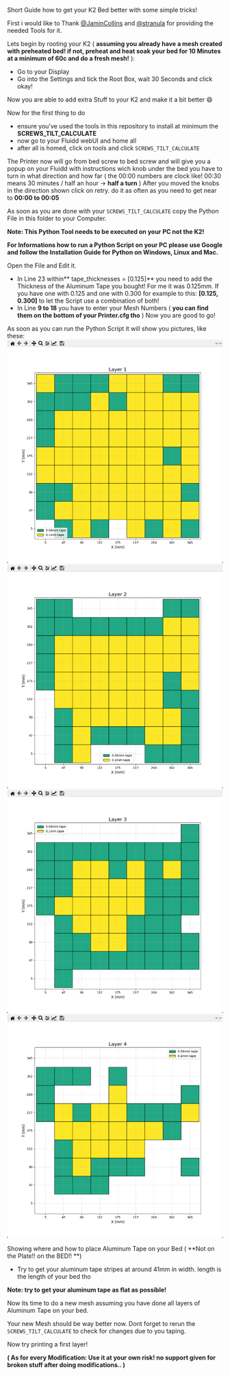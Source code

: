 Short Guide how to get your K2 Bed better with some simple tricks!

First i would like to Thank [@JaminCollins](https://github.com/jamincollins) and [@stranula](https://github.com/stranula) for providing the needed Tools for it.

Lets begin by rooting your K2 ( **assuming you already have a mesh created with preheated bed! if not, preheat and heat soak your bed for 10 Minutes at a minimum of 60c and do a fresh mesh!** ):
- Go to your Display
- Go into the Settings and tick the Root Box, wait 30 Seconds and click okay!

Now you are able to add extra Stuff to your K2 and make it a bit better 😄

Now for the first thing to do
- ensure you've used the tools in this repository to install at minimum the **SCREWS_TILT_CALCULATE**
- now go to your Fluidd webUI and home all
- after all is homed, click on tools and click `SCREWS_TILT_CALCULATE`

The Printer now will go from bed screw to bed screw and will give you a popup on your Fluidd with instructions wich knob under the bed you have to turn in what direction and how far ( the 00:00 numbers are clock like! 00:30 means 30 minutes / half an hour -> **half a turn** )
After you moved the knobs in the direction shown click on retry. do it as often as you need to get near to **00:00 to 00:05**

As soon as you are done with your `SCREWS_TILT_CALCULATE` copy the Python File in this folder to your Computer.

**Note: This Python Tool needs to be executed on your PC not the K2!**

**For Informations how to run a Python Script on your PC please use Google and follow the Installation Guide for Python on Windows, Linux and Mac.**

Open the File and Edit it.
- In Line 23 within** tape_thicknesses = [0.125]** you need to add the Thickness of the Aluminum Tape you bought! For me it was 0.125mm. If you have one with 0.125 and one with 0.300 for example to this: **[0.125, 0.300]** to let the Script use a combination of both!
- In Line **9 to 18** you have to enter your Mesh Numbers ( **you can find them on the bottom of your Printer.cfg tho** )
Now you are good to go!

As soon as you can run the Python Script it will show you pictures, like these:
![layer_1](layer_1.png)
![layer_2](layer_2.png)
![layer_3](layer_3.png)
![layer_4](layer_4.png)

 Showing where and how to place Aluminum Tape on your Bed ( **Not on the Plate!! on the BED!! **)

- Try to get your aluminum tape stripes at around 41mm in width. length is the length of your bed tho

**Note: try to get your aluminum tape as flat as possible!**

Now its time to do a new mesh assuming you have done all layers of Aluminum Tape on your bed.

Your new Mesh should be way better now. Dont forget to rerun the `SCREWS_TILT_CALCULATE` to check for changes due to you taping.

Now try printing a first layer!

**( As for every Modification: Use it at your own risk! no support given for broken stuff after doing modifications.. )**

